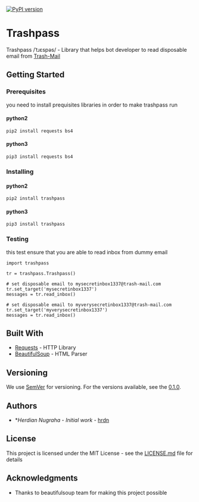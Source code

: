 [![PyPI version](https://badge.fury.io/py/trashpass.svg)](https://badge.fury.io/py/trashpass)
# Trashpass

Trashpass /ˈtɹɛspəs/ - Library that helps bot developer to read disposable email from [Trash-Mail](https://trash-mail.com)

## Getting Started

### Prerequisites

you need to install prequisites libraries in order to make trashpass run

#### python2
```
pip2 install requests bs4
```

#### python3
```
pip3 install requests bs4
```

### Installing

#### python2
```
pip2 install trashpass
```

#### python3
```
pip3 install trashpass
```

### Testing

this test ensure that you are able to read inbox from dummy email

```
import trashpass

tr = trashpass.Trashpass()

# set disposable email to mysecretinbox1337@trash-mail.com
tr.set_target('mysecretinbox1337')
messages = tr.read_inbox()

# set disposable email to myverysecretinbox1337@trash-mail.com
tr.set_target('myverysecretinbox1337')
messages = tr.read_inbox()

```

## Built With

* [Requests](http://docs.python-requests.org/en/master/) - HTTP Library
* [BeautifulSoup](https://www.crummy.com/software/BeautifulSoup/) - HTML Parser


## Versioning

We use [SemVer](http://semver.org/) for versioning. For the versions available, see the [0.1.0](https://github.com/hrdn/trashpass/tags). 

## Authors

* **Herdian Nugraha* - *Initial work* - [hrdn](https://github.com/hrdn)


## License

This project is licensed under the MIT License - see the [LICENSE.md](LICENSE.md) file for details

## Acknowledgments

* Thanks to beautifulsoup team for making this project possible